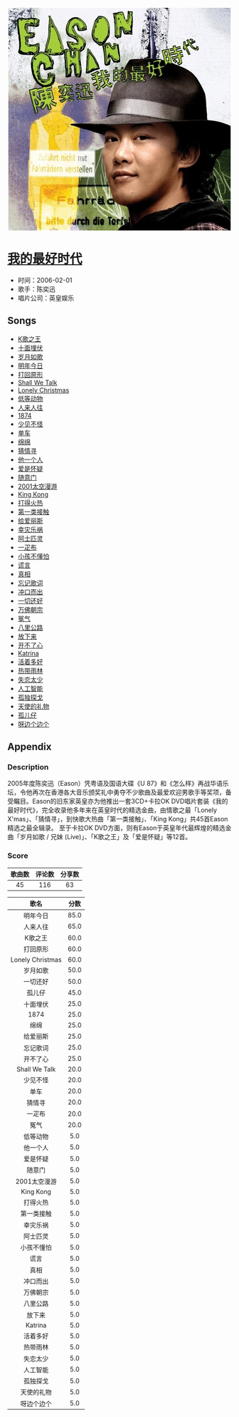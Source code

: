 <p align="center">
	<img src="imgs/我的最好时代.jpg" alt="album_img" />
</p>

# [我的最好时代](https://music.163.com/album?id=6462)

* 时间：2006-02-01
* 歌手：陈奕迅
* 唱片公司：英皇娱乐
## Songs

* [K歌之王](songs/k歌之王_65941/README.md)
* [十面埋伏](songs/十面埋伏_65944/README.md)
* [岁月如歌](songs/岁月如歌_65947/README.md)
* [明年今日](songs/明年今日_65952/README.md)
* [打回原形](songs/打回原形_65954/README.md)
* [Shall We Talk](songs/shall_we_talk_65958/README.md)
* [Lonely Christmas](songs/lonely_christmas_65961/README.md)
* [低等动物](songs/低等动物_65964/README.md)
* [人来人往](songs/人来人往_65967/README.md)
* [1874](songs/__65970/README.md)
* [少见不怪](songs/少见不怪_65973/README.md)
* [单车](songs/单车_65976/README.md)
* [绵绵](songs/绵绵_65979/README.md)
* [猜情寻](songs/猜情寻_65982/README.md)
* [他一个人](songs/他一个人_65986/README.md)
* [爱是怀疑](songs/爱是怀疑_65999/README.md)
* [随意门](songs/随意门_66003/README.md)
* [2001太空漫游](songs/_太空漫游_66005/README.md)
* [King Kong](songs/king_kong_66013/README.md)
* [打得火热](songs/打得火热_66015/README.md)
* [第一类接触](songs/第一类接触_66017/README.md)
* [给爱丽斯](songs/给爱丽斯_66020/README.md)
* [幸灾乐祸](songs/幸灾乐祸_66022/README.md)
* [阿士匹灵](songs/阿士匹灵_66025/README.md)
* [一疋布](songs/一疋布_66028/README.md)
* [小孩不懂怕](songs/小孩不懂怕_66032/README.md)
* [谎言](songs/谎言_66036/README.md)
* [真相](songs/真相_66040/README.md)
* [忘记歌词](songs/忘记歌词_66044/README.md)
* [冲口而出](songs/冲口而出_66049/README.md)
* [一切还好](songs/一切还好_66053/README.md)
* [万佛朝宗](songs/万佛朝宗_66056/README.md)
* [冤气](songs/冤气_66059/README.md)
* [八里公路](songs/八里公路_66062/README.md)
* [放下来](songs/放下来_66064/README.md)
* [开不了心](songs/开不了心_66067/README.md)
* [Katrina](songs/katrina_66070/README.md)
* [活着多好](songs/活着多好_66074/README.md)
* [热带雨林](songs/热带雨林_66078/README.md)
* [失恋太少](songs/失恋太少_66082/README.md)
* [人工智能](songs/人工智能_66085/README.md)
* [孤独探戈](songs/孤独探戈_66088/README.md)
* [天使的礼物](songs/天使的礼物_66091/README.md)
* [孤儿仔](songs/孤儿仔_66095/README.md)
* [呀边个边个](songs/呀边个边个_66099/README.md)
## Appendix

### Description

2005年度陈奕迅（Eason）凭粤语及国语大碟《U 87》和《怎么样》再战华语乐坛，令他再次在香港各大音乐颁奖礼中勇夺不少歌曲及最爱欢迎男歌手等奖项，备受瞩目。Eason的旧东家英皇亦为他推出一套3CD+卡拉OK DVD唱片套装《我的最好时代》，完全收录他多年来在英皇时代的精选金曲，由情歌之最「Lonely X'mas」、「猜情寻」，到快歌大热曲「第一类接触」、「King Kong」共45首Eason精选之最全辑录。
至于卡拉OK DVD方面，则有Eason于英皇年代最辉煌的精选金曲「岁月如歌 / 兄妹 (Live)」、「K歌之王」及「爱是怀疑」等12首。

### Score

|歌曲数|评论数|分享数|
|:---:|:---:|:---:|
|45|116|63|

|歌名|分数|
|:---:|:---:|
|明年今日|85.0
|人来人往|65.0
|K歌之王|60.0
|打回原形|60.0
|Lonely Christmas|60.0
|岁月如歌|50.0
|一切还好|50.0
|孤儿仔|45.0
|十面埋伏|25.0
|1874|25.0
|绵绵|25.0
|给爱丽斯|25.0
|忘记歌词|25.0
|开不了心|25.0
|Shall We Talk|20.0
|少见不怪|20.0
|单车|20.0
|猜情寻|20.0
|一疋布|20.0
|冤气|20.0
|低等动物|5.0
|他一个人|5.0
|爱是怀疑|5.0
|随意门|5.0
|2001太空漫游|5.0
|King Kong|5.0
|打得火热|5.0
|第一类接触|5.0
|幸灾乐祸|5.0
|阿士匹灵|5.0
|小孩不懂怕|5.0
|谎言|5.0
|真相|5.0
|冲口而出|5.0
|万佛朝宗|5.0
|八里公路|5.0
|放下来|5.0
|Katrina|5.0
|活着多好|5.0
|热带雨林|5.0
|失恋太少|5.0
|人工智能|5.0
|孤独探戈|5.0
|天使的礼物|5.0
|呀边个边个|5.0
